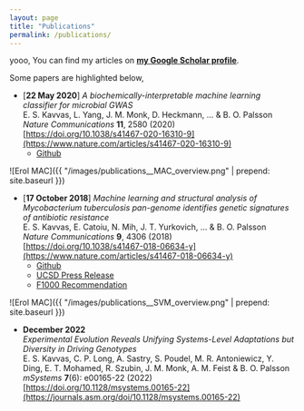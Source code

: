 ```yaml
---
layout: page
title: "Publications"
permalink: /publications/
---
```


yooo, You can find my articles on [**my Google Scholar profile**](https://scholar.google.com/citations?user=7kVg1RMAAAAJ&hl=en).

Some papers are highlighted below,

- [**22 May 2020**] *A biochemically-interpretable machine learning classifier for microbial GWAS*  
  E. S. Kavvas, L. Yang, J. M. Monk, D. Heckmann, … & B. O. Palsson  
  _Nature Communications_ **11**, 2580 (2020)  
   [https://doi.org/10.1038/s41467-020-16310-9](https://www.nature.com/articles/s41467-020-16310-9)
    - [Github](https://github.com/erolkavvas/metabolic-allele-classifiers)

![Erol MAC]({{ "/images/publications__MAC_overview.png" | prepend: site.baseurl }})


- [**17 October 2018**] *Machine learning and structural analysis of Mycobacterium tuberculosis pan-genome identifies genetic signatures of antibiotic resistance*  
  E. S. Kavvas, E. Catoiu, N. Mih, J. T. Yurkovich, … & B. O. Palsson  
  _Nature Communications_ **9**, 4306 (2018)  
  [https://doi.org/10.1038/s41467-018-06634-y](https://www.nature.com/articles/s41467-018-06634-y)
    - [Github](https://github.com/erolkavvas/microbial_AMR_ML)
    - [UCSD Press Release](https://today.ucsd.edu/story/machine_learning_identifies_antibiotic_resistance_genes_in_tuberculosis_causing_bacteria)
    - [F1000 Recommendation](https://archive.connect.h1.co/article/734245483/)

![Erol MAC]({{ "/images/publications__SVM_overview.png" | prepend: site.baseurl }})

- **December 2022**  
  *Experimental Evolution Reveals Unifying Systems-Level Adaptations but Diversity in Driving Genotypes*  
  E. S. Kavvas, C. P. Long, A. Sastry, S. Poudel, M. R. Antoniewicz, Y. Ding, E. T. Mohamed, R. Szubin, J. M. Monk, A. M. Feist & B. O. Palsson  
  _mSystems_ **7**(6): e00165-22 (2022)  
  [https://doi.org/10.1128/msystems.00165-22](https://journals.asm.org/doi/10.1128/msystems.00165-22)